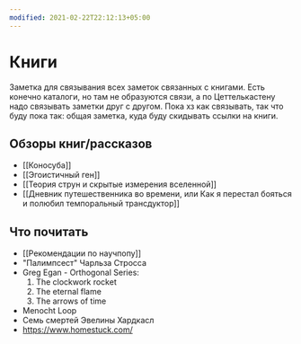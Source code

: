 ```yaml
---
modified: 2021-02-22T22:12:13+05:00
---
```


# Книги

Заметка для связывания всех заметок связанных с книгами. Есть конечно каталоги, но там не образуются связи, а по Цеттелькастену надо связывать заметки друг с другом. Пока хз как связывать, так что буду пока так: общая заметка, куда буду скидывать ссылки на книги.

## Обзоры книг/рассказов

- [[Коносуба]]
- [[Эгоистичный ген]]
- [[Теория струн и скрытые измерения вселенной]]
- [[Дневник путешественника во времени, или Как я перестал бояться и полюбил темпоральный трансдуктор]]

## Что почитать

- [[Рекомендации по научпопу]]
- "Палимпсест" Чарльза Стросса
- Greg Egan - Orthogonal Series:
  1. The clockwork rocket
  2. The eternal flame
  3. The arrows of time
 - Menocht Loop
 - Семь смертей Эвелины Хардкасл
 - https://www.homestuck.com/